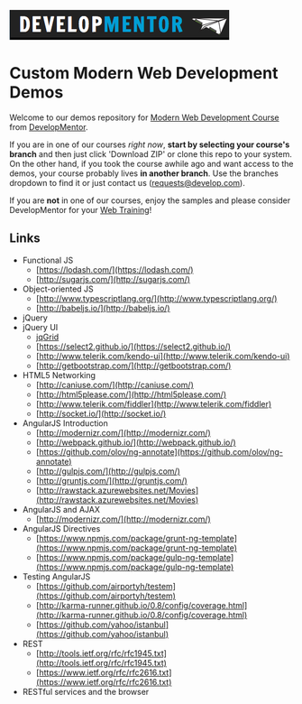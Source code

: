 [![Alt text](https://raw.githubusercontent.com/LearningLine/essential-swift-demos/master/images/dmlog.png)](https://develop.com)

Custom Modern Web Development Demos
===========

Welcome to our demos repository for 
[Modern Web Development Course](https://www.develop.com/training-course/modern-web-development-with-html5-mvc-web-api-angularjs-javascript-and-bootstrap) 
from [DevelopMentor](https://develop.com). 

If you are in one of our courses *right now*, **start by selecting your course's branch** and then just click 'Download ZIP' or clone this repo to your system. On the other hand, if you took the course awhile ago and want access to the demos, your course probably lives **in another branch**. Use the branches dropdown to find it or just contact us (requests@develop.com).

If you are **not** in one of our courses, enjoy the samples and please consider DevelopMentor for your [Web Training](https://www.develop.com/training-courses/web)!


## Links ##

- Functional JS
	- [https://lodash.com/](https://lodash.com/)
	- [http://sugarjs.com/](http://sugarjs.com/)
- Object-oriented JS
	- [http://www.typescriptlang.org/](http://www.typescriptlang.org/)
	- [http://babeljs.io/](http://babeljs.io/)
- jQuery
- jQuery UI
	- [jqGrid](http://www.trirand.com/blog/?page_id=5)
	- [https://select2.github.io/](https://select2.github.io/)
	- [http://www.telerik.com/kendo-ui](http://www.telerik.com/kendo-ui)
	- [http://getbootstrap.com/](http://getbootstrap.com/)
- HTML5 Networking
	- [http://caniuse.com/](http://caniuse.com/)
	- [http://html5please.com/](http://html5please.com/)
	- [http://www.telerik.com/fiddler](http://www.telerik.com/fiddler)
	- [http://socket.io/](http://socket.io/)
- AngularJS Introduction
	- [http://modernizr.com/](http://modernizr.com/)
	- [http://webpack.github.io/](http://webpack.github.io/)
	- [https://github.com/olov/ng-annotate](https://github.com/olov/ng-annotate)
	- [http://gulpjs.com/](http://gulpjs.com/)
	- [http://gruntjs.com/](http://gruntjs.com/)
	- [http://rawstack.azurewebsites.net/Movies](http://rawstack.azurewebsites.net/Movies)
- AngularJS and AJAX
	- [http://modernizr.com/](http://modernizr.com/)
- AngularJS Directives
	- [https://www.npmjs.com/package/grunt-ng-template](https://www.npmjs.com/package/grunt-ng-template)
	- [https://www.npmjs.com/package/gulp-ng-template](https://www.npmjs.com/package/gulp-ng-template)
- Testing AngularJS
	- [https://github.com/airportyh/testem](https://github.com/airportyh/testem)
	- [http://karma-runner.github.io/0.8/config/coverage.html](http://karma-runner.github.io/0.8/config/coverage.html)
	- [https://github.com/yahoo/istanbul](https://github.com/yahoo/istanbul)
- REST
	- [http://tools.ietf.org/rfc/rfc1945.txt](http://tools.ietf.org/rfc/rfc1945.txt)
	- [https://www.ietf.org/rfc/rfc2616.txt](https://www.ietf.org/rfc/rfc2616.txt)
- RESTful services and the browser
